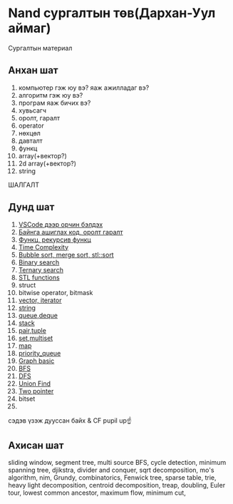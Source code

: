 ﻿# Nand сургалтын төв(Дархан-Уул аймаг)

Сургалтын материал

## Анхан шат
1. компьютер гэж юу вэ? яаж ажилладаг вэ? 
2. алгоритм гэж юу вэ?
3. програм яаж бичих вэ? 
4. хувьсагч
5. оролт, гаралт
6. operator
7. нөхцөл 
8. давталт
9. функц
10. array(+вектор?)
11. 2d array(+вектор?)
12. string

ШАЛГАЛТ
## Дунд шат
1. [VSCode дээр орчин бэлдэх](vscode_environment.md)
2. [Байнга ашиглах код, оролт гаралт](basic.md)
3. [Функц, рекурсив функц](function.md)
4. [Time Complexity](time_complexity.md)
5. [Bubble sort, merge sort, stl::sort](sort.md)
6. [Binary search](binary_search.md)
7. [Ternary search](ternary_search.md)
8. [STL functions](stl_functions.md)
9. struct
10. bitwise operator, bitmask
9. [vector, iterator](vector.md)
10. [string](string.md)
11. [queue,deque](queue.md)
12. [stack](stack.md)
13. [pair,tuple](pair_tuple.md)
14. [set,multiset](set.md)
15. [map](map.md)
16. [priority_queue](priority_queue.md)
17. [Graph basic](graph_basic.md)
18. [BFS](bfs.md)
19. [DFS](dfs.md)
20. [Union Find](unionFindTree.md)
21. [Two pointer](two_pointer.md)
22. bitset
23. 

сэдэв үзэж дууссан байх & CF pupil up☝️

## Ахисан шат
sliding window,
segment tree,
multi source BFS,
cycle detection,
minimum spanning tree,
djikstra,
divider and conquer,
sqrt decomposition, mo's algorithm,
nim, Grundy,
combinatorics,
Fenwick tree,
sparse table,
trie,
heavy light decomposition,
centroid decomposition,
treap,
doubling,
Euler tour,
lowest common ancestor,
maximum flow, minimum cut,
